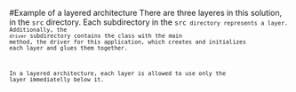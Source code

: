 #Example of a layered architecture
There are three layeres in this solution, in the <code>src</code> directory. Each subdirectory in the <code>src<code> directory represents a layer. Additionally, the <code>driver</code> subdirectory contains the class with the main method, the driver for this application, which creates and initializes each layer and glues them together.

In a layered architecture, each layer is allowed to use only the layer immediatelly below it.
